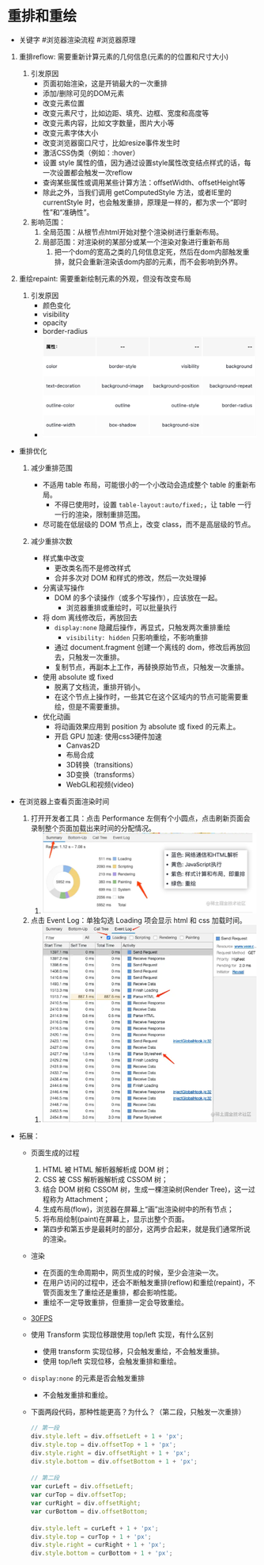 # 重排和重绘

- 关键字
    #浏览器渲染流程
    #浏览器原理

1. 重排reflow: 需要重新计算元素的几何信息(元素的的位置和尺寸大小)
   1. 引发原因
       - 页面初始渲染，这是开销最大的一次重排
       - 添加/删除可见的DOM元素
       - 改变元素位置
       - 改变元素尺寸，比如边距、填充、边框、宽度和高度等
       - 改变元素内容，比如文字数量，图片大小等
       - 改变元素字体大小
       - 改变浏览器窗口尺寸，比如resize事件发生时
       - 激活CSS伪类（例如：:hover）
       - 设置 style 属性的值，因为通过设置style属性改变结点样式的话，每一次设置都会触发一次reflow
       - 查询某些属性或调用某些计算方法：offsetWidth、offsetHeight等
       - 除此之外，当我们调用 getComputedStyle 方法，或者IE里的 currentStyle 时，也会触发重排，原理是一样的，都为求一个“即时性”和“准确性”。
   2. 影响范围：
      1. 全局范围：从根节点html开始对整个渲染树进行重新布局。
      2. 局部范围：对渲染树的某部分或某一个渲染对象进行重新布局
           1. 把一个dom的宽高之类的几何信息定死，然后在dom内部触发重排，就只会重新渲染该dom内部的元素，而不会影响到外界。

2. 重绘repaint: 需要重新绘制元素的外观，但没有改变布局
   1. 引发原因
       - 颜色变化
       - visibility
       - opacity
       - border-radius
       - ![img](./assets/2023-04-06-18-58-36.png)

- 重排优化
    1. 减少重排范围
        - 不适用 table 布局，可能很小的一个小改动会造成整个 table 的重新布局。
            - 不得已使用时，设置 `table-layout:auto/fixed;`，让 table 一行一行的渲染，限制重排范围。
        - 尽可能在低层级的 DOM 节点上，改变 class，而不是高层级的节点。

    2. 减少重排次数
        - 样式集中改变
            - 更改类名而不是修改样式
            - 合并多次对 DOM 和样式的修改，然后一次处理掉
        - 分离读写操作
            - DOM 的多个读操作（或多个写操作），应该放在一起。
                - 浏览器重排或重绘时，可以批量执行
        - 将 dom 离线修改后，再放回去
            - `display:none` 隐藏后操作，再显式，只触发两次重排重绘
                - `visibility: hidden` 只影响重绘，不影响重排
            - 通过 document.fragment 创建一个离线的 dom，修改后再放回去，只触发一次重排。
            - 复制节点，再副本上工作，再替换原始节点，只触发一次重排。
        - 使用 absolute 或 fixed
            - 脱离了文档流，重排开销小。
            - 在这个节点上操作时，一些其它在这个区域内的节点可能需要重绘，但是不需要重排。
        - 优化动画
            - 将动画效果应用到 position 为 absolute 或 fixed 的元素上。
            - 开启 GPU 加速: 使用css3硬件加速
                - Canvas2D
                - 布局合成
                - 3D转换（transitions）
                - 3D变换（transforms）
                - WebGL和视频(video)

- 在浏览器上查看页面渲染时间
    1. 打开开发者工具：点击 Performance 左侧有个小圆点，点击刷新页面会录制整个页面加载出来时间的分配情况。
       1. ![img](./assets/2023-04-06-19-20-49.png)
    2. 点击 Event Log：单独勾选 Loading 项会显示 html 和 css 加载时间。
       1. ![img](./assets/2023-04-06-19-21-19.png)

- 拓展：
    - 页面生成的过程
        1. HTML 被 HTML 解析器解析成 DOM 树；
        2. CSS  被 CSS 解析器解析成 CSSOM 树；
        3. 结合 DOM 树和 CSSOM 树，生成一棵渲染树(Render Tree)，这一过程称为 Attachment；
        4. 生成布局(flow)，浏览器在屏幕上“画”出渲染树中的所有节点；
        5. 将布局绘制(paint)在屏幕上，显示出整个页面。
        - 第四步和第五步是最耗时的部分，这两步合起来，就是我们通常所说的渲染。

    - 渲染
        - 在页面的生命周期中，网页生成的时候，至少会渲染一次。
        - 在用户访问的过程中，还会不断触发重排(reflow)和重绘(repaint)，不管页面发生了重绘还是重排，都会影响性能。
        - 重绘不一定导致重排，但重排一定会导致重绘。
    - [30FPS](./30FPS.md)
    - 使用 Transform 实现位移跟使用 top/left 实现，有什么区别
        - 使用 transform 实现位移，只会触发重绘，不会触发重排。
        - 使用 top/left 实现位移，会触发重排和重绘。
    - `display:none` 的元素是否会触发重排
        - 不会触发重排和重绘。
    - 下面两段代码，那种性能更高？为什么？（第二段，只触发一次重排）

        ```js
        // 第一段
        div.style.left = div.offsetLeft + 1 + 'px';
        div.style.top = div.offsetTop + 1 + 'px';
        div.style.right = div.offsetRight + 1 + 'px';
        div.style.bottom = div.offsetBottom + 1 + 'px';

        // 第二段
        var curLeft = div.offsetLeft;
        var curTop = div.offsetTop;
        var curRight = div.offsetRight;
        var curBottom = div.offsetBottom;

        div.style.left = curLeft + 1 + 'px';
        div.style.top = curTop + 1 + 'px';
        div.style.right = curRight + 1 + 'px';
        div.style.bottom = curBottom + 1 + 'px';
        ```
